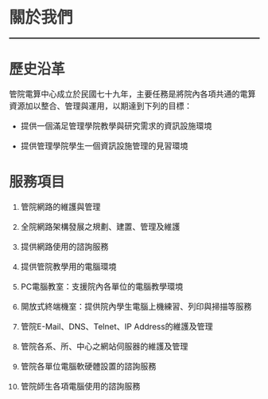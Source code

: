 
<h1 style="color:#3C3C3C;font-weight:bold;font-size:32px">關於我們</h1>

<hr style="
    border-style: solid;
    border-color: black;
    border-width: 1px 0 0 0;" />

<h1 style="color:#3C3C3C;font-weight:bold">歷史沿革</h1>
<p style="font-size: 16px">管院電算中心成立於民國七十九年，主要任務是將院內各項共通的電算資源加以整合、管理與運用，以期達到下列的目標：</p>

- <p style="font-size: 16px">提供一個滿足管理學院教學與研究需求的資訊設施環境</p>
- <p style="font-size: 16px">提供管理學院學生一個資訊設施管理的見習環境</p>

### <h1 style="color:#3C3C3C;font-weight:bold">服務項目</h1>

1. <p style="font-size: 16px">管院網路的維護與管理 </p>
2. <p style="font-size: 16px">全院網路架構發展之規劃、建置、管理及維護</p>
3. <p style="font-size: 16px">提供網路使用的諮詢服務</p>
4. <p style="font-size: 16px">提供管院教學用的電腦環境 </p>
5. <p style="font-size: 16px">PC電腦教室：支援院內各單位的電腦教學環境</p>
6. <p style="font-size: 16px">開放式終端機室：提供院內學生電腦上機練習、列印與掃描等服務</p>
7. <p style="font-size: 16px">管院E-Mail、DNS、Telnet、IP Address的維護及管理</p>
8. <p style="font-size: 16px">管院各系、所、中心之網站伺服器的維護及管理</p>
9. <p style="font-size: 16px">管院各單位電腦軟硬體設置的諮詢服務</p>
10. <p style="font-size: 16px">管院師生各項電腦使用的諮詢服務</p>